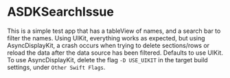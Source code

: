 # ASDKSearchIssue

This is a simple test app that has a tableView of names, and a search bar to filter the names. Using UIKit, everything works as expected, but using AsyncDisplayKit, a crash occurs when trying to delete sections/rows or reload the data after the data source has been filtered. Defaults to use UIKit. To use AsyncDisplayKit, delete the flag `-D USE_UIKIT` in the target build settings, under `Other Swift Flags`.
